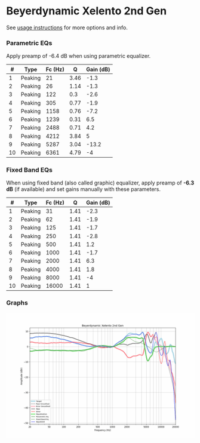 # Beyerdynamic Xelento 2nd Gen
See [usage instructions](https://github.com/jaakkopasanen/AutoEq#usage) for more options and info.

### Parametric EQs
Apply preamp of -6.4 dB when using parametric equalizer.

|   # | Type    |   Fc (Hz) |    Q |   Gain (dB) |
|-----|---------|-----------|------|-------------|
|   1 | Peaking |        21 | 3.46 |        -1.3 |
|   2 | Peaking |        26 | 1.14 |        -1.3 |
|   3 | Peaking |       122 | 0.3  |        -2.6 |
|   4 | Peaking |       305 | 0.77 |        -1.9 |
|   5 | Peaking |      1158 | 0.76 |        -7.2 |
|   6 | Peaking |      1239 | 0.31 |         6.5 |
|   7 | Peaking |      2488 | 0.71 |         4.2 |
|   8 | Peaking |      4212 | 3.84 |         5   |
|   9 | Peaking |      5287 | 3.04 |       -13.2 |
|  10 | Peaking |      6361 | 4.79 |        -4   |

### Fixed Band EQs
When using fixed band (also called graphic) equalizer, apply preamp of **-6.3 dB** (if available) and set gains manually with these parameters.

|   # | Type    |   Fc (Hz) |    Q |   Gain (dB) |
|-----|---------|-----------|------|-------------|
|   1 | Peaking |        31 | 1.41 |        -2.3 |
|   2 | Peaking |        62 | 1.41 |        -1.9 |
|   3 | Peaking |       125 | 1.41 |        -1.7 |
|   4 | Peaking |       250 | 1.41 |        -2.8 |
|   5 | Peaking |       500 | 1.41 |         1.2 |
|   6 | Peaking |      1000 | 1.41 |        -1.7 |
|   7 | Peaking |      2000 | 1.41 |         6.3 |
|   8 | Peaking |      4000 | 1.41 |         1.8 |
|   9 | Peaking |      8000 | 1.41 |        -4   |
|  10 | Peaking |     16000 | 1.41 |         1   |

### Graphs
![](./Beyerdynamic%20Xelento%202nd%20Gen.png)
